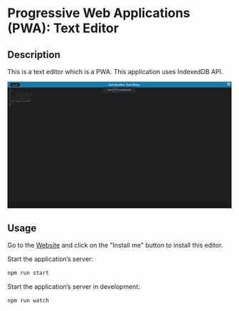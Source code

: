 # Progressive Web Applications (PWA): Text Editor

## Description

This is a text editor which is a PWA.
This application uses IndexedDB API.

![application screenshot1](https://github.com/DivorceSurvivor/text_editor_hw19/blob/main/Assets/Demo.png?raw=true)

## Usage

Go to the [Website](https://pwa-editor-hw19.herokuapp.com/) and click on the "Install me" button to install this editor.

Start the application’s server:

```bash
npm run start
```

Start the application’s server in development:

```bash
npm run watch
```
